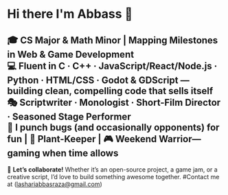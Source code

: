 # Hi there I'm Abbass 👋

🎓 CS Major & Math Minor | Mapping Milestones in Web & Game Development  
💻 Fluent in C · C++ · JavaScript/React/Node.js · Python · HTML/CSS · Godot & GDScript — building clean, compelling code that sells itself  
🎭 Scriptwriter · Monologist · Short-Film Director · Seasoned Stage Performer  
🥊 I punch bugs (and occasionally opponents) for fun | 🌱 Plant-Keeper | 🎮 Weekend Warrior—gaming when time allows  
---

🤝 **Let’s collaborate!** Whether it’s an open-source project, a game jam, or a creative script, I’d love to build something awesome together. 
#Contact me at (lashariabbasraza@gmail.com)

<!--
**abbasasindan/abbasasindan** is a ✨ _special_ ✨ repository because its `README.md` (this file) appears on your GitHub profile.

Here are some ideas to get you started:

- 🔭 I’m currently working on ...
- 🌱 I’m currently learning ...
- 👯 I’m looking to collaborate on ...
- 🤔 I’m looking for help with ...
- 💬 Ask me about ...
- 📫 How to reach me: ...
- 😄 Pronouns: ...
- ⚡ Fun fact: ...
-->

